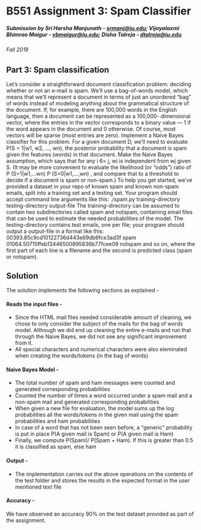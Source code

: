 # B551 Assignment 3: Spam Classifier
##### Submission by Sri Harsha Manjunath - srmanj@iu.edu; Vijayalaxmi Bhimrao Maigur - vbmaigur@iu.edu; Disha Talreja - dtalreja@iu.edu
###### Fall 2019

## Part 3: Spam classification

Let’s consider a straightforward document classification problem: deciding whether or not an e-mail is spam.
We’ll use a bag-of-words model, which means that we’ll represent a document in terms of just an unordered
“bag” of words instead of modeling anything about the grammatical structure of the document. If, for
example, there are 100,000 words in the English language, then a document can be represented as a 100,000-
dimensional vector, where the entries in the vector corresponds to a binary value — 1 if the word appears
in the document and 0 otherwise. Of course, most vectors will be sparse (most entries are zero).
Implement a Naive Bayes classifier for this problem. For a given document D, we’ll need to evaluate
P(S = 1|w1, w2, ..., wn), the posterior probability that a document is spam given the features (words) in
that document. Make the Naive Bayes assumption, which says that for any i 6= j, wi
is independent from
wj given S. (It may be more convenient to evaluate the likelihood (or “odds”) ratio of P (S=1|w1,...wn)
P (S=0|w1,...,wn)
, and
compare that to a threshold to decide if a document is spam or non-spam.)
To help you get started, we’ve provided a dataset in your repo of known spam and known non-spam emails,
split into a training set and a testing set. Your program should accept command line arguments like this:
./spam.py training-directory testing-directory output-file
The training-directory can be assumed to contain two subdirectories called spam and notspam, containing
email files that can be used to estimate the needed probabilities of the model. The testing-directory contains
test emails, one per file; your program should output a output-file in a format like this:
00393.85c9cd10122736d443e69db6fce3ad3f spam
01064.50715ffeb13446500895836b77fcee09 notspam
and so on, where the first part of each line is a filename and the second is predicted class (spam or notspam).

## Solution 
The solution implements the following sections as explained - 

#### Reads the input files - 
- Since the HTML mail files needed considerable amount of cleaning, we chose to only consider the subject of the mails for the bag of words model. Although we did end up cleaning the entire e-mails and run that through the Naive Bayes, we did not see any significant improvement from it.
- All special characters and numerical characters were also eleminated when creating the words/tokens (in the bag of words)

#### Naive Bayes Model - 
- The total number of spam and ham messages were counted and generated corresponding probabilities
- Counted the number of times a word occurred under a spam mail and a non-spam mail and generated corresponding probabilities
- When given a new file for evaluation, the model sums up the log probabilities all the words/tokens in the given mail using the spam probabilities and ham probabilities
- In case of a word that has not been seen before, a "generic" probability is put in place P(A given mail is Spam) or P(A given mail is Ham)
- Finally, we compute P(Spam)/ P(Spam + Ham). If this is greater than 0.5 it is classified as spam, else ham

#### Output - 
- The implementation carries out the above operations on the contents of the test folder and stores the results in the expected format in the user mentioned text file

####  Accuracy - 
We have observed an accuracy 90% on the test dataset provided as part of the assignment.
